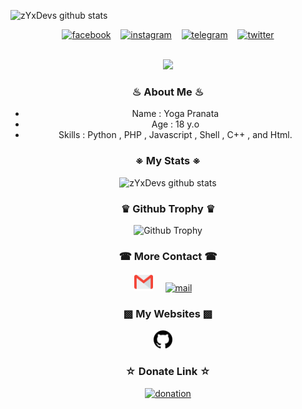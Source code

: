 ![zYxDevs github stats](https://raw.githubusercontent.com/fdciabdul/fdciabdul/master/computer-programming-anime-programming-language-thread-animation-gril-f6c2888a88588db1f063bcfcbc84e6cf.png)

<center>
<a href="https://fb.me/yoga.xvip"><img src="https://image.flaticon.com/icons/svg/174/174848.svg" alt="facebook" width="20" height="20"></a>      &nbsp;&nbsp;   <a href="https://instagram.com/itzme.yoga.id"><img src="https://image.flaticon.com/icons/svg/174/174855.svg" alt="instagram" width="20" height="20"></a>
 &nbsp;&nbsp; 
<a href="https://t.me/Yoga_CIC"><img src="https://upload.wikimedia.org/wikipedia/commons/8/82/Telegram_logo.svg" alt="telegram" width="20" height="20"></a>      &nbsp;&nbsp;   <a href="https://twitter.com/AccountYoga"><img src="https://image.flaticon.com/icons/png/512/466/466963.png" alt="twitter" width="20" height="20"></a>
<br><br>
<p align="center">
  <img src="https://media.giphy.com/media/MeJgB3yMMwIaHmKD4z/giphy.gif" width="30%">
</p>

### ♨ About Me ♨

- Name   : Yoga Pranata
- Age    : 18 y.o
- Skills : Python , PHP , Javascript , Shell , C++ , and Html.


### ※ My Stats ※

![zYxDevs github stats](https://github-readme-stats.vercel.app/api?username=zYxDevs&show_icons=true&title_color=fff&icon_color=79ff97&text_color=9f9f9f&bg_color=151515)


### ♛ Github Trophy ♛

![Github Trophy](https://github-profile-trophy.vercel.app/?username=zYxDevs)


### ☎ More Contact ☎
<p align="center">
   <a href="mailto:ahmadzaylani001@gmail.com"><img src="https://github.com/deut-erium/deut-erium/blob/master/assets/gmail.svg" width="30px" alt="mail"></a> &nbsp; &nbsp;
   <a href="mailto:ahmadzaylani001@yahoo.com"><img src="https://image.flaticon.com/icons/png/512/3955/3955163.png" width="30px" alt="mail"></a> &nbsp; &nbsp;
</p>


### ▩ My Websites ▩
<p align="center">
   <a href="https://zYxDevs.github.io"><img src="https://github.com/deut-erium/deut-erium/blob/master/assets/github.svg" width="30px" alt="github"></a> &nbsp; &nbsp;
</p>


### ☆ Donate Link ☆
<p align="center">
   <a href="https://paypal.me/YogaPranataDMK"><img src="https://image.flaticon.com/icons/png/512/888/888870.png" width="50px" alt="donation"></a>
</p>
